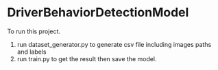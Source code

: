 # DriverBehaviorDetectionModel
To run this project.
1. run dataset_generator.py to generate csv file including images paths and labels
2. run train.py to get the result then save the model.